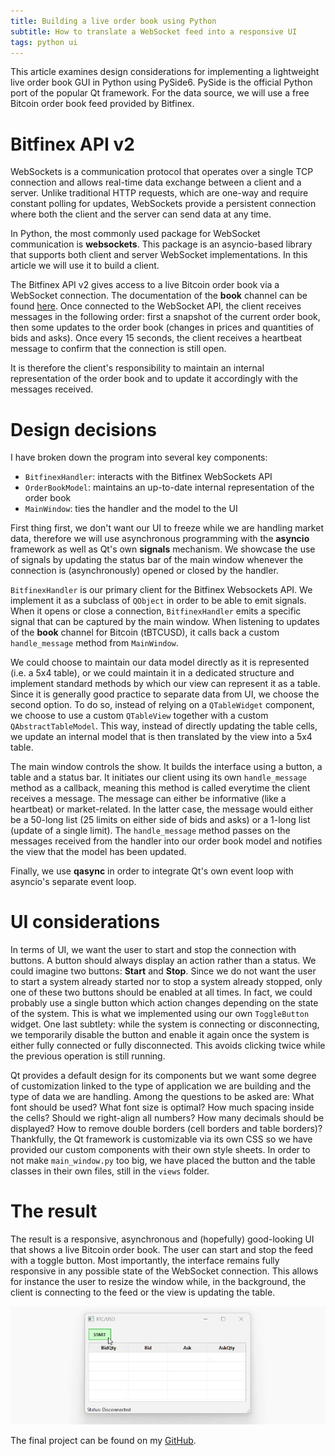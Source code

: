 ```yaml
---
title: Building a live order book using Python
subtitle: How to translate a WebSocket feed into a responsive UI
tags: python ui
---
```


This article examines design considerations for implementing a lightweight live order book GUI in Python using PySide6. PySide is the official Python port of the popular Qt framework. For the data source, we will use a free Bitcoin order book feed provided by Bitfinex.

# Bitfinex API v2

WebSockets is a communication protocol that operates over a single TCP connection and allows real-time data exchange between a client and a server. Unlike traditional HTTP requests, which are one-way and require constant polling for updates, WebSockets provide a persistent connection where both the client and the server can send data at any time.

In Python, the most commonly used package for WebSocket communication is **websockets**. This package is an asyncio-based library that supports both client and server WebSocket implementations. In this article we will use it to build a client.

The Bitfinex API v2 gives access to a live Bitcoin order book via a WebSocket connection. The documentation of the **book** channel can be found [here](https://docs.bitfinex.com/reference/ws-public-books). Once connected to the WebSocket API, the client receives messages in the following order: first a snapshot of the current order book, then some updates to the order book (changes in prices and quantities of bids and asks). Once every 15 seconds, the client receives a heartbeat message to confirm that the connection is still open.

It is therefore the client's responsibility to maintain an internal representation of the order book and to update it accordingly with the messages received.

# Design decisions

I have broken down the program into several key components:
* `BitfinexHandler`: interacts with the Bitfinex WebSockets API
* `OrderBookModel`: maintains an up-to-date internal representation of the order book 
* `MainWindow`: ties the handler and the model to the UI

First thing first, we don't want our UI to freeze while we are handling market data, therefore we will use asynchronous programming with the **asyncio** framework as well as Qt's own **signals** mechanism. We showcase the use of signals by updating the status bar of the main window whenever the connection is (asynchronously) opened or closed by the handler.

`BitfinexHandler` is our primary client for the Bitfinex Websockets API. We implement it as a subclass of `QObject` in order to be able to emit signals. When it opens or close a connection, `BitfinexHandler` emits a specific signal that can be captured by the main window. When listening to updates of the **book** channel for Bitcoin (tBTCUSD), it calls back a custom `handle_message` method from `MainWindow`.

We could choose to maintain our data model directly as it is represented (i.e. a 5x4 table), or we could maintain it in a dedicated structure and implement standard methods by which our view can represent it as a table. Since it is generally good practice to  separate data from UI, we choose the second option. To do so, instead of relying on a `QTableWidget` component, we choose to use a custom `QTableView` together with a custom `QAbstractTableModel`. This way, instead of directly updating the table cells, we update an internal model that is then translated by the view into a 5x4 table.

The main window controls the show. It builds the interface using a button, a table and a status bar. It initiates our client using its own `handle_message` method as a callback, meaning this method is called everytime the client receives a message. The message can either be informative (like a heartbeat) or market-related. In the latter case, the message would either be a 50-long list (25 limits on either side of bids and asks) or a 1-long list (update of a single limit). The `handle_message` method passes on the messages received from the handler into our order book model and notifies the view that the model has been updated.

Finally, we use **qasync** in order to integrate Qt's own event loop with asyncio's separate event loop. 

# UI considerations

In terms of UI, we want the user to start and stop the connection with buttons. A button should always display an action rather than a status. We could imagine two buttons: **Start** and **Stop**. Since we do not want the user to start a system already started nor to stop a system already stopped, only one of these two buttons should be enabled at all times. In fact, we could probably use a single button which action changes depending on the state of the system. This is what we implemented using our own `ToggleButton` widget. One last subtlety: while the system is connecting or disconnecting, we temporarily disable the button and enable it again once the system is either fully connected or fully disconnected. This avoids clicking twice while the previous operation is still running.

Qt provides a default design for its components but we want some degree of customization linked to the type of application we are building and the type of data we are handling. Among the questions to be asked are: What font should be used? What font size is optimal? How much spacing inside the cells? Should we right-align all numbers? How many decimals should be displayed? How to remove double borders (cell borders and table borders)? Thankfully, the Qt framework is customizable via its own CSS so we have provided our custom components with their own style sheets. In order to not make `main_window.py` too big, we have placed the button and the table classes in their own files, still in the `views` folder.

# The result

The result is a responsive, asynchronous and (hopefully) good-looking UI that shows a live Bitcoin order book. The user can start and stop the feed with a toggle button. Most importantly, the interface remains fully responsive in any possible state of the WebSocket connection. This allows for instance the user to resize the window while, in the background, the client is connecting to the feed or the view is updating the table.

![Live order book using Python](/assets/images/tlouarn-building-a-live-order-book-using-python.gif)

The final project can be found on my [GitHub](https://github.com/tlouarn/order-book/).




